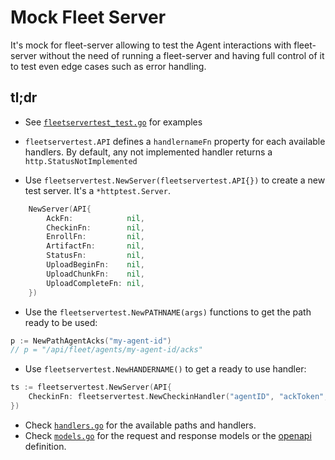 # Mock Fleet Server

It's mock for fleet-server allowing to test the Agent interactions with
fleet-server without the need of running a fleet-server and having full
control of it to test even edge cases such as error handling.

## tl;dr

- See [`fleetservertest_test.go`](fleetserver_test.go) for examples

- `fleetservertest.API` defines a `handlernameFn` property for each available handlers. By default, any not implemented handler returns a `http.StatusNotImplemented`
- Use `fleetservertest.NewServer(fleetservertest.API{})` to create a new test server. It's a `*httptest.Server`.

```go
	NewServer(API{
		AckFn:            nil,
		CheckinFn:        nil,
		EnrollFn:         nil,
		ArtifactFn:       nil,
		StatusFn:         nil,
		UploadBeginFn:    nil,
		UploadChunkFn:    nil,
		UploadCompleteFn: nil,
	})
```


- Use the `fleetservertest.NewPATHNAME(args)` functions to get the path ready to be used:
```go
p := NewPathAgentAcks("my-agent-id")
// p = "/api/fleet/agents/my-agent-id/acks"
```

- Use `fleetservertest.NewHANDERNAME()` to get a ready to use handler:
```go
ts := fleetservertest.NewServer(API{
	CheckinFn: fleetservertest.NewCheckinHandler("agentID", "ackToken", false),
})
```

- Check [`handlers.go`](handlers.go) for the available paths and handlers.
- Check [`models.go`](models.go) for the request and response models or the [openapi](https://petstore.swagger.io/?url=https://raw.githubusercontent.com/elastic/fleet-server/main/model/openapi.yml#/) definition.
